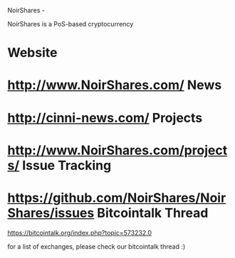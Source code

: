 
NoirShares - 

NoirShares is a PoS-based cryptocurrency

Website
=======
  http://www.NoirShares.com/
News
=======
  http://cinni-news.com/
Projects
========
  http://www.NoirShares.com/projects/
Issue Tracking
==============
  https://github.com/NoirShares/NoirShares/issues
Bitcointalk Thread
=========
  https://bitcointalk.org/index.php?topic=573232.0

for a list of exchanges, please check our bitcointalk thread :)
